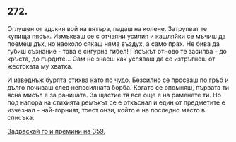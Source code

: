 ## 272.

Оглушен от адския вой на вятъра, падаш на колене. Затрупват те
купища пясък. Измъкваш се с отчаяни усилия и кашляйки се мъчиш да
поемеш дъх, но наоколо сякаш няма въздух, а само прах. Не бива да
губиш съзнание - това е сигурна гибел! Пясъкът отново те засипва - до
кръста, до гърдите... Сам не знаеш как успяваш да се изтръгнеш от
жестоката му хватка.

И изведнъж бурята стихва като по чудо. Безсилно се просваш по
гръб и дълго почиваш след непосилната борба. Когато се опомняш,
първата ти ясна мисъл е за раницата. За щастие тя все още е на
раменете ти. Но под напора на стихията ремъкът се е откъснал и един
от предметите е изчезнал - най-горният, тоест онзи, който е на
последно място в списъка. 

[Задраскай го и премини на 359.](./359)
